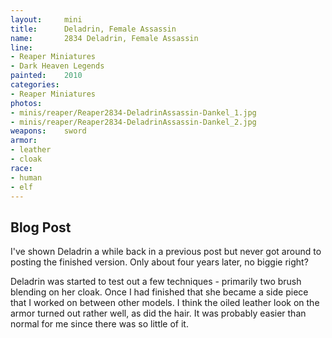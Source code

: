 ```yaml
---
layout:     mini
title:      Deladrin, Female Assassin
name:       2834 Deladrin, Female Assassin
line:       
- Reaper Miniatures 
- Dark Heaven Legends
painted:    2010
categories:
- Reaper Miniatures
photos: 
- minis/reaper/Reaper2834-DeladrinAssassin-Dankel_1.jpg
- minis/reaper/Reaper2834-DeladrinAssassin-Dankel_2.jpg
weapons:    sword
armor:      
- leather
- cloak
race:
- human
- elf
---
```


## Blog Post

I've shown Deladrin a while back in a previous post but never got around to posting the finished version.  Only about four years later, no biggie right?
 
Deladrin was started to test out a few techniques - primarily two brush blending on her cloak.  Once I had finished that she became a side piece that I worked on between other models.  I think the oiled leather look on the armor turned out rather well, as did the hair.  It was probably easier than normal for me since there was so little of it.
